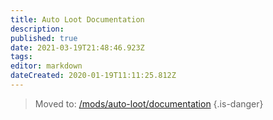 ```yaml
---
title: Auto Loot Documentation
description: 
published: true
date: 2021-03-19T21:48:46.923Z
tags: 
editor: markdown
dateCreated: 2020-01-19T11:11:25.812Z
---
```


> Moved to: [/mods/auto-loot/documentation](/mods/auto-loot/documentation)
{.is-danger}
